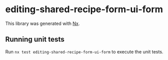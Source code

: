 # editing-shared-recipe-form-ui-form

This library was generated with [Nx](https://nx.dev).

## Running unit tests

Run `nx test editing-shared-recipe-form-ui-form` to execute the unit tests.
